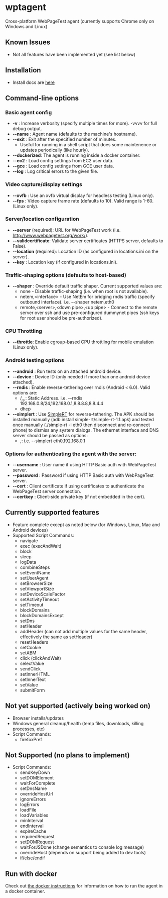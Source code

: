 # wptagent
Cross-platform WebPageTest agent (currently supports Chrome only on Windows and Linux)

## Known Issues
* Not all features have been implemented yet (see list below)

## Installation
* Install docs are [here](docs/install.md)

## Command-line options
### Basic agent config
* **-v** : Increase verbosity (specify multiple times for more). -vvvv for full debug output.
* **--name** : Agent name (defaults to the machine's hostname).
* **--exit** : Exit after the specified number of minutes.
    * Useful for running in a shell script that does some maintenence or updates periodically (like hourly).
* **--dockerized**: The agent is running inside a docker container.
* **--ec2** : Load config settings from EC2 user data.
* **--gce** : Load config settings from GCE user data.
* **--log** : Log critical errors to the given file.

### Video capture/display settings
* **--xvfb** : Use an xvfb virtual display for headless testing (Linux only).
* **--fps** : Video capture frame rate (defaults to 10). Valid range is 1-60. (Linux only).

### Server/location configuration
* **--server** (required): URL for WebPageTest work (i.e. http://www.webpagetest.org/work/).
* **--validcertificate**: Validate server certificates (HTTPS server, defaults to False).
* **--location** (required): Location ID (as configured in locations.ini on the server).
* **--key** : Location key (if configured in locations.ini).

### Traffic-shaping options (defaults to host-based)
* **--shaper** : Override default traffic shaper. Current supported values are:
    * none - Disable traffic-shaping (i.e. when root is not available).
    * netem,\<interface\> - Use NetEm for bridging rndis traffic (specify outbound interface).  i.e. --shaper netem,eth0
    * remote,\<server\>,\<down pipe\>,\<up pipe\> - Connect to the remote server over ssh and use pre-configured dummynet pipes (ssh keys for root user should be pre-authorized).

### CPU Throttling
* **--throttle**: Enable cgroup-based CPU throttling for mobile emulation (Linux only).

### Android testing options
* **--android** : Run tests on an attached android device.
* **--device** : Device ID (only needed if more than one android device attached).
* **--rndis** : Enable reverse-tethering over rndis (Android < 6.0).  Valid options are:
    * <ip>/<network>,<gateway>,<dns1>,<dns2>: Static Address.  i.e. --rndis 192.168.0.8/24,192.168.0.1,8.8.8.8,8.8.4.4
    * dhcp
* **--simplert** : Use [SimpleRT](https://github.com/vvviperrr/SimpleRT) for reverse-tethering.  The APK should be installed manually (adb install simple-rt/simple-rt-1.1.apk) and tested once manually (./simple-rt -i eth0 then disconnect and re-connect phone) to dismiss any system dialogs.  The ethernet interface and DNS server should be passed as options:
    * <interface>,<dns1>: i.e. --simplert eth0,192.168.0.1

### Options for authenticating the agent with the server:
* **--username** : User name if using HTTP Basic auth with WebPageTest server.
* **--password** : Password if using HTTP Basic auth with WebPageTest server.
* **--cert** : Client certificate if using certificates to authenticate the WebPageTest server connection.
* **--certkey** : Client-side private key (if not embedded in the cert).

## Currently supported features
* Feature complete except as noted below (for Windows, Linux, Mac and Android devices)
* Supported Script Commands:
    * navigate
    * exec (execAndWait)
    * block
    * sleep
    * logData
    * combineSteps
    * setEventName
    * setUserAgent
    * setBrowserSize
    * setViewportSize
    * setDeviceScaleFactor
    * setActivityTimeout
    * setTimeout
    * blockDomains
    * blockDomainsExcept
    * setDns
    * setHeader
    * addHeader (can not add multiple values for the same header, effectively the same as setHeader)
    * resetHeaders
    * setCookie
    * setABM
    * click (clickAndWait)
    * selectValue
    * sendClick
    * setInnerHTML
    * setInnerText
    * setValue
    * submitForm

## Not yet supported (actively being worked on)
* Browser installs/updates
* Windows general cleanup/health (temp files, downloads, killing processes, etc)
* Script Commands:
    * firefoxPref

## Not Supported (no plans to implement)
* Script Commands:
    * sendKeyDown
    * setDOMElement
    * waitForComplete
    * setDnsName
    * overrideHostUrl
    * ignoreErrors
    * logErrors
    * loadFile
    * loadVariables
    * minInterval
    * endInterval
    * expireCache
    * requiredRequest
    * setDOMRequest
    * waitForJSDone (change semantics to console log message)
    * overrideHost (depends on support being added to dev tools)
    * if/else/endif

## Run with docker
Check out [the docker instructions](docs/docker.md) for information on how to
run the agent in a docker container.
